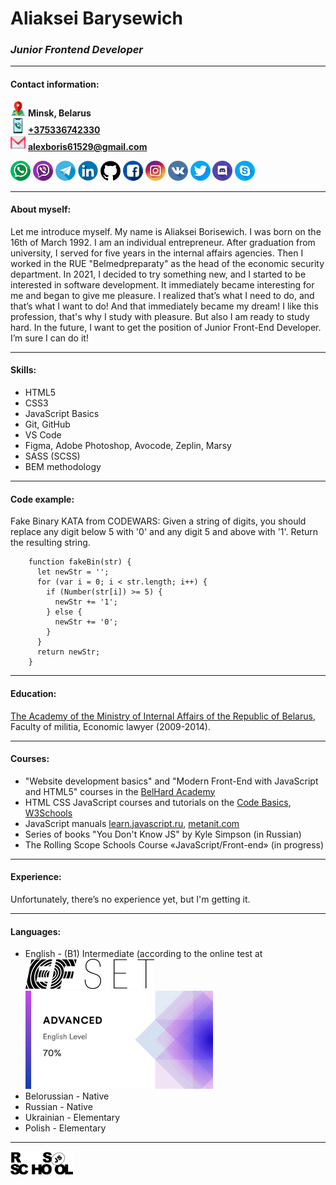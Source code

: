 # Aliaksei Barysewich

### _Junior Frontend Developer_

---

#### Contact information:

![Location](./img/icons/map.png) **Minsk, Belarus**  
[![Phone](./img/icons/phone-call.png)](tel:+375336742330) [**+375336742330**](tel:+375336742330)  
[![e-mail](./img/icons/gmail.png)](mailto:alexboris61529@gmail.com) [**alexboris61529@gmail.com**](mailto:alexboris61529@gmail.com)

[![WhatsApp](./img/icons/whatsapp.png)](https://wa.me/+375336742330) [![Viber](./img/icons/viber.png)](https://msng.link/o/?375336742330=vi) [![Telegram](./img/icons/telegram.png)](https://t.me/albo61529) [![LinkedIn](./img/icons/linkedin.png)](https://linkedin.com/in/alexborisewich) [![GitHub](./img/icons/github-logo.png)](https://github.com/alexborisewich) [![Facebook](./img/icons/facebook.png)](https://www.facebook.com/profile.php?id=100078016082384) [![Instagram](./img/icons/instagram-logo.png)](https://www.instagram.com/alexborisewich/) [![VK](./img/icons/vkontakte.png)](https://vk.com/alexborisewich) [![Twitter](./img/icons/twitter.png)](https://twitter.com/alexborisewich) [![Discord](./img/icons/discord.png)](https://discord.gg/QvEYg7EaQ4) [![Skype](./img/icons/skype.png)](https://discord.gg/QvEYg7EaQ4)

---

#### About myself:

Let me introduce myself. My name is Aliaksei Borisewich. I was born on the 16th of March 1992. I am an individual entrepreneur. After graduation from university, I served for five years in the internal affairs agencies. Then I worked in the RUE "Belmedpreparaty" as the head of the economic security department. In 2021, I decided to try something new, and I started to be interested in software development. It immediately became interesting for me and began to give me pleasure. I realized that’s what I need to do, and that’s what I want to do! And that immediately became my dream! I like this profession, that's why I study with pleasure. But also I am ready to study hard. In the future, I want to get the position of Junior Front-End Developer. I’m sure I can do it!

---

#### Skills:

- HTML5
- CSS3
- JavaScript Basics
- Git, GitHub
- VS Code
- Figma, Adobe Photoshop, Avocode, Zeplin, Marsy
- SASS (SCSS)
- BEM methodology

---

#### Code example:

Fake Binary KATA from CODEWARS: Given a string of digits, you should replace any digit below 5 with '0' and any digit 5 and above with '1'. Return the resulting string.

```
    function fakeBin(str) {
      let newStr = '';
      for (var i = 0; i < str.length; i++) {
        if (Number(str[i]) >= 5) {
          newStr += '1';
        } else {
          newStr += '0';
        }
      }
      return newStr;
    }
```

---

#### Education:

[The Academy of the Ministry of Internal Affairs of the Republic of Belarus](https://www.amia.by/), Faculty of militia, Economic lawyer (2009-2014).

---

#### Courses:

- "Website development basics" and "Modern Front-End with JavaScript and HTML5" courses in the [BelHard Academy](https://www.belhard.com/ru/)
- HTML CSS JavaScript courses and tutorials on the [Code Basics](https://ru.code-basics.com/), [W3Schools](https://www.w3schools.com/)
- JavaScript manuals [learn.javascript.ru](https://learn.javascript.ru/), [metanit.com](https://metanit.com/)
- Series of books "You Don't Know JS" by Kyle Simpson (in Russian)
- The Rolling Scope Schools Course «JavaScript/Front-end» (in progress)

---

#### Experience:

Unfortunately, there’s no experience yet, but I'm getting it.

---

#### Languages:

- English - (B1) Intermediate (according to the online test at [![EFset](./img/efset-logo_black.svg)](https://www.efset.org/)  
[<img src="./img/englevel.jpg" width="300"/>]()
- Belorussian - Native
- Russian - Native
- Ukrainian - Elementary
- Polish - Elementary

---

[<img src="./img/rs_school_js.svg" width="100"/>](https://rs.school/)
